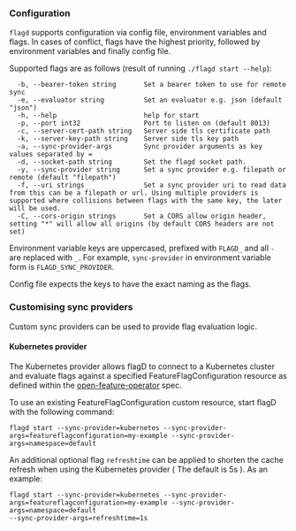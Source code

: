 ### Configuration

`flagd` supports configuration via config file, environment variables and flags. In cases of conflict, flags have the
highest priority, followed by environment variables and finally config file.

Supported flags are as follows (result of running `./flagd start --help`):

```
  -b, --bearer-token string       Set a bearer token to use for remote sync
  -e, --evaluator string          Set an evaluator e.g. json (default "json")
  -h, --help                      help for start
  -p, --port int32                Port to listen on (default 8013)
  -c, --server-cert-path string   Server side tls certificate path
  -k, --server-key-path string    Server side tls key path
  -a, --sync-provider-args        Sync provider arguments as key values separated by =
  -d, --socket-path string        Set the flagd socket path.
  -y, --sync-provider string      Set a sync provider e.g. filepath or remote (default "filepath")
  -f, --uri strings               Set a sync provider uri to read data from this can be a filepath or url. Using multiple providers is supported where collisions between flags with the same key, the later will be used.
  -C, --cors-origin strings       Set a CORS allow origin header, setting "*" will allow all origins (by default CORS headers are not set)
```

Environment variable keys are uppercased, prefixed with `FLAGD_` and all `-` are replaced with `_`. For example,
`sync-provider` in environment variable form is `FLAGD_SYNC_PROVIDER`.

Config file expects the keys to have the exact naming as the flags.


### Customising sync providers

Custom sync providers can be used to provide flag evaluation logic.

#### Kubernetes provider 

The Kubernetes provider allows flagD to connect to a Kubernetes cluster and evaluate flags against a specified FeatureFlagConfiguration resource as defined within the [open-feature-operator](https://github.com/open-feature/open-feature-operator/blob/main/apis/core/v1alpha1/featureflagconfiguration_types.go) spec.

To use an existing FeatureFlagConfiguration custom resource, start flagD with the following command:

```shell
flagd start --sync-provider=kubernetes --sync-provider-args=featureflagconfiguration=my-example --sync-provider-args=namespace=default
```

An additional optional flag `refreshtime` can be applied to shorten the cache refresh when using the Kubernetes provider ( The default is 5s ). As an example: 

```shell
flagd start --sync-provider=kubernetes --sync-provider-args=featureflagconfiguration=my-example --sync-provider-args=namespace=default
--sync-provider-args=refreshtime=1s
```